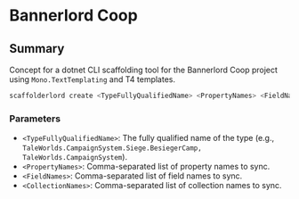 # Bannerlord Coop

## Summary
Concept for a dotnet CLI scaffolding tool for the Bannerlord Coop project using `Mono.TextTemplating` and T4 templates.

```bash
scaffolderlord create <TypeFullyQualifiedName> <PropertyNames> <FieldNames> <CollectionNames>
```

### Parameters

- `<TypeFullyQualifiedName>`: The fully qualified name of the type (e.g., `TaleWorlds.CampaignSystem.Siege.BesiegerCamp, TaleWorlds.CampaignSystem`).
- `<PropertyNames>`: Comma-separated list of property names to sync.
- `<FieldNames>`: Comma-separated list of field names to sync.
- `<CollectionNames>`: Comma-separated list of collection names to sync.

  


